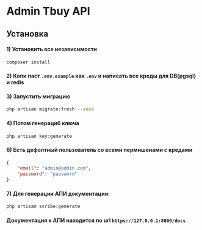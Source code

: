 # Admin Tbuy API

## Установка 

#### 1) Установить все независимости 
```bash
composer install
```
#### 2) Копи паст ```.env.example``` как ```.env``` и написать все креды для DB(pgsql) и redis

#### 3) Запустить миграцию
```bash
php artisan migrate:fresh --seed
```

#### 4) Потом генерациб ключа
```bash
php artisan key:generate
```

#### 6) Есть дефолтный пользователь со всеми пермишенами с кредами
```json
{
    "email": "admin@admin.com",
    "password": "password"
}
```

#### 7) Для генерации АПИ документации:
```bash
php artisan scribe:generate
```
#### Документация к АПИ находится по url ```https://127.0.0.1:8000/docs```
